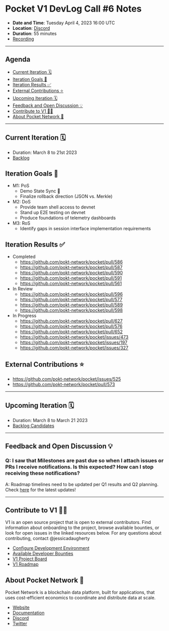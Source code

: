 # Pocket V1 DevLog Call #6 Notes <!-- omit in toc -->

- **Date and Time**: Tuesday April 4, 2023 16:00 UTC
- **Location**: [Discord](https://discord.gg/pokt)
- **Duration**: 55 minutes
- [Recording](https://drive.google.com/file/d/1MNaQv4spbxmkbTlivtBHrVIWnY4L8bMe/view?usp=sharing)

---

## Agenda <!-- omit in toc -->

- [Current Iteration 🗓️](#current-iteration-️)
- [Iteration Goals 🎯](#iteration-goals-)
- [Iteration Results ✅](#iteration-results-)
- [External Contributions ⭐](#external-contributions-)
- [Upcoming Iteration 🗓️](#upcoming-iteration-️)
- [Feedback and Open Discussion 💡](#feedback-and-open-discussion-)
- [Contribute to V1 🧑‍💻](#contribute-to-v1-)
- [About Pocket Network 💙](#about-pocket-network-)

---

## Current Iteration 🗓️

- Duration: March 8 to 21st 2023
- [Backlog](https://github.com/orgs/pokt-network/projects/142/views/12?layout=table&filterQuery=iteration%3A%22Iteration+13%22)

## Iteration Goals 🎯

- M1: PoS
  - Demo State Sync 🥳
  - Finalize rollback direction (JSON vs. Merkle)
- M2: DoS
  - Provide team shell access to devnet
  - Stand up E2E testing on devnet
  - Produce foundations of telemetry dashboards
- M3: RoS
  - Identify gaps in session interface implementation requirements

## Iteration Results ✅

- Completed
  - https://github.com/pokt-network/pocket/pull/586
  - https://github.com/pokt-network/pocket/pull/587
  - https://github.com/pokt-network/pocket/pull/590
  - https://github.com/pokt-network/pocket/pull/591
  - https://github.com/pokt-network/pocket/pull/561
- In Review
  - https://github.com/pokt-network/pocket/pull/596
  - https://github.com/pokt-network/pocket/pull/577
  - https://github.com/pokt-network/pocket/pull/589
  - https://github.com/pokt-network/pocket/pull/598
- In Progress
  - https://github.com/pokt-network/pocket/pull/627
  - https://github.com/pokt-network/pocket/pull/576
  - https://github.com/pokt-network/pocket/pull/652
  - https://github.com/pokt-network/pocket/issues/473
  - https://github.com/pokt-network/pocket/issues/197
  - https://github.com/pokt-network/pocket/issues/327

## External Contributions ⭐

- https://github.com/pokt-network/pocket/issues/525
- https://github.com/pokt-network/pocket/pull/573

---

## Upcoming Iteration 🗓️

- Duration: March 8 to March 21 2023
- [Backlog Candidates](https://github.com/orgs/pokt-network/projects/142/views/12?layout=table&filterQuery=iteration%3A%22Iteration+14%22)

---

## Feedback and Open Discussion 💡

### Q: I saw that Milestones are past due so when I attach issues or PRs I receive notifications. Is this expected? How can I stop receiving these notifications?

A: Roadmap timelines need to be updated per Q1 results and Q2 planning. Check [here](https://github.com/pokt-network/pocket/blob/main/docs/roadmap/README.md#m1-pocket-pos-proof-of-stake) for the latest updates!

---

## Contribute to V1 🧑‍💻

V1 is an open source project that is open to external contributors. Find information about onboarding to the project, browse available bounties, or look for open issues in the linked resources below. For any questions about contributing, contact @jessicadaugherty

- [Configure Development Environment](https://github.com/pokt-network/pocket/blob/main/docs/development/README.md)
- [Available Developer Bounties](https://app.dework.xyz/pokt-network/v1-protocol)
- [V1 Project Board](https://github.com/orgs/pokt-network/projects/142/views/12)
- [V1 Roadmap](https://github.com/pokt-network/pocket/blob/main/docs/roadmap/README.md#m1-pocket-pos-proof-of-stake)

## About Pocket Network 💙

Pocket Network is a blockchain data platform, built for applications, that uses cost-efficient economics to coordinate and distribute data at scale.

- [Website](https://pokt.network)
- [Documentation](https://docs.pokt.network)
- [Discord](https://discord.gg/pokt)
- [Twitter](https://twitter.com/POKTnetwork)

<!-- GITHUB_WIKI: devlog/2023_04_04 -->
